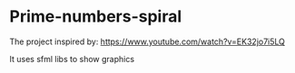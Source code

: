 # Prime-numbers-spiral
The project inspired by: https://www.youtube.com/watch?v=EK32jo7i5LQ

It uses sfml libs to show graphics
